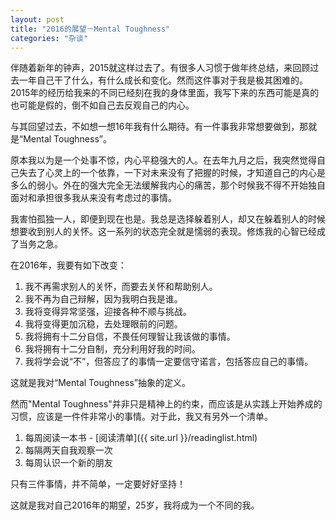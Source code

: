 ```yaml
---
layout: post
title: "2016的展望－Mental Toughness"
categories: "杂谈"
---
```

伴随着新年的钟声，2015就这样过去了。有很多人习惯于做年终总结，来回顾过去一年自己干了什么，有什么成长和变化。然而这件事对于我是极其困难的。2015年的经历给我来的不同已经刻在我的身体里面，我写下来的东西可能是真的也可能是假的，倒不如自己去反观自己的内心。

与其回望过去，不如想一想16年我有什么期待。有一件事我非常想要做到，那就是“Mental Toughness”。

原本我以为是一个处事不惊，内心平稳强大的人。在去年九月之后，我突然觉得自己失去了心灵上的一个依靠，一下对未来没有了把握的时候，才知道自己的内心是多么的弱小。外在的强大完全无法缓解我内心的痛苦，那个时候我不得不开始独自面对和承担很多我从来没有考虑过的事情。

我害怕孤独一人，即便到现在也是。我总是选择躲着别人，却又在躲着别人的时候想要收到别人的关怀。这一系列的状态完全就是懦弱的表现。修炼我的心智已经成了当务之急。

在2016年，我要有如下改变：

1. 我不再需求别人的关怀，而要去关怀和帮助别人。
2. 我不再为自己辩解，因为我明白我是谁。
3. 我将变得异常坚强，迎接各种不顺与挑战。
4. 我将变得更加沉稳，去处理眼前的问题。
5. 我将拥有十二分自信，不畏任何理智让我该做的事情。
6. 我将拥有十二分自制，充分利用好我的时间。
7. 我将学会说“不”，但答应了的事情一定要信守诺言，包括答应自己的事情。

这就是我对“Mental Toughness”抽象的定义。

然而"Mental Toughness"并非只是精神上的约束，而应该是从实践上开始养成的习惯，应该是一件件非常小的事情。对于此，我又有另外一个清单。

1. 每周阅读一本书 - [阅读清单]({{ site.url }}/readinglist.html)
2. 每隔两天自我观察一次
3. 每周认识一个新的朋友

只有三件事情，并不简单，一定要好好坚持！

这就是我对自己2016年的期望，25岁，我将成为一个不同的我。